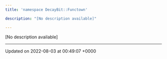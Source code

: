 ```yaml
---
title: 'namespace DecayBit::Functown'

description: "[No description available]"

---
```







[No description available]






-------------------------------

Updated on 2022-08-03 at 00:49:07 +0000